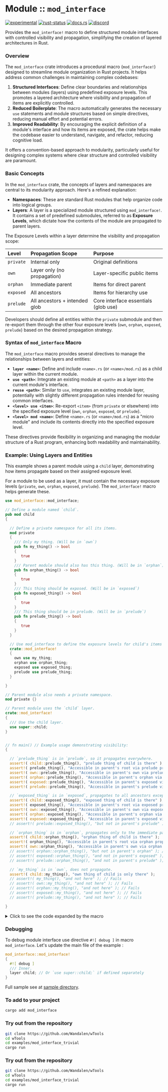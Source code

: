<!-- {{# generate.module_header{} #}} -->

# Module :: `mod_interface`
<!--{ generate.module_header.start() }-->
 [![experimental](https://raster.shields.io/static/v1?label=&message=experimental&color=orange)](https://github.com/emersion/stability-badges#experimental) [![rust-status](https://github.com/Wandalen/wTools/actions/workflows/module_mod_interface_push.yml/badge.svg)](https://github.com/Wandalen/wTools/actions/workflows/module_mod_interface_push.yml) [![docs.rs](https://img.shields.io/docsrs/mod_interface?color=e3e8f0&logo=docs.rs)](https://docs.rs/mod_interface) [![discord](https://img.shields.io/discord/872391416519737405?color=eee&logo=discord&logoColor=eee&label=ask)](https://discord.gg/m3YfbXpUUY)
<!--{ generate.module_header.end }-->

Provides the `mod_interface!` macro to define structured module interfaces with controlled visibility and propagation, simplifying the creation of layered architectures in Rust.

### Overview

The `mod_interface` crate introduces a procedural macro (`mod_interface!`) designed to streamline module organization in Rust projects. It helps address common challenges in maintaining complex codebases:

1.  **Structured Interfaces**: Define clear boundaries and relationships between modules (layers) using predefined exposure levels. This promotes a layered architecture where visibility and propagation of items are explicitly controlled.
2.  **Reduced Boilerplate**: The macro automatically generates the necessary `use` statements and module structures based on simple directives, reducing manual effort and potential errors.
3.  **Improved Readability**: By encouraging the explicit definition of a module's interface and how its items are exposed, the crate helps make the codebase easier to understand, navigate, and refactor, reducing cognitive load.

It offers a convention-based approach to modularity, particularly useful for designing complex systems where clear structure and controlled visibility are paramount.

### Basic Concepts

In the `mod_interface` crate, the concepts of layers and namespaces are central to its modularity approach. Here's a refined explanation:

- **Namespaces**: These are standard Rust modules that help organize code into logical groups.
- **Layers**: A layer is a specialized module structured using `mod_interface!`. It contains a set of predefined submodules, referred to as **Exposure Levels**, which dictate how the contents of the module are propagated to parent layers.

The Exposure Levels within a layer determine the visibility and propagation scope:

| Level     | Propagation Scope             | Purpose                              |
| :-------- | :---------------------------- | :----------------------------------- |
| `private` | Internal only                 | Original definitions                 |
| `own`     | Layer only (no propagation)   | Layer-specific public items          |
| `orphan`  | Immediate parent              | Items for direct parent              |
| `exposed` | All ancestors                 | Items for hierarchy use              |
| `prelude` | All ancestors + intended glob | Core interface essentials (glob use) |

Developers should define all entities within the `private` submodule and then re-export them through the other four exposure levels (`own`, `orphan`, `exposed`, `prelude`) based on the desired propagation strategy.

### Syntax of `mod_interface` Macro

The `mod_interface` macro provides several directives to manage the relationships between layers and entities:

- **`layer <name>`**: Define and include `<name>.rs` (or `<name>/mod.rs`) as a child layer within the current module.
- **`use <path>`**: Integrate an existing module at `<path>` as a layer into the current module's interface.
- **`reuse <path>`**: Similar to `use`, integrates an existing module layer, potentially with slightly different propagation rules intended for reusing common interfaces.
- **`<level> use <item>`**: Re-export `<item>` (from `private` or elsewhere) into the specified exposure level (`own`, `orphan`, `exposed`, or `prelude`).
- **`<level> mod <name>`**: Define `<name>.rs` (or `<name>/mod.rs`) as a "micro module" and include its contents directly into the specified exposure level.

These directives provide flexibility in organizing and managing the modular structure of a Rust program, enhancing both readability and maintainability.

### Example: Using Layers and Entities

This example shows a parent module using a `child` layer, demonstrating how items propagate based on their assigned exposure level.

For a module to be used as a layer, it must contain the necessary exposure levels (`private`, `own`, `orphan`, `exposed`, `prelude`). The `mod_interface!` macro helps generate these.

```rust
use mod_interface::mod_interface;

// Define a module named `child`.
pub mod child
{

  // Define a private namespace for all its items.
  mod private
  {
    /// Only my thing. (Will be in `own`)
    pub fn my_thing() -> bool
    {
       true
    }
    /// Parent module should also has this thing. (Will be in `orphan`)
    pub fn orphan_thing() -> bool
    {
       true
    }
    /// This thing should be exposed. (Will be in `exposed`)
    pub fn exposed_thing() -> bool
    {
       true
    }
    /// This thing should be in prelude. (Will be in `prelude`)
    pub fn prelude_thing() -> bool
    {
       true
    }
  }

  // Use mod_interface to define the exposure levels for child's items
  crate::mod_interface!
  {
    own use my_thing;
    orphan use orphan_thing;
    exposed use exposed_thing;
    prelude use prelude_thing;
  }

}

// Parent module also needs a private namespace.
mod private {}

// Parent module uses the `child` layer.
crate::mod_interface!
{
  /// Use the child layer.
  use super::child;
}


// fn main() // Example usage demonstrating visibility:
{

  // `prelude_thing` is in `prelude`, so it propagates everywhere.
  assert!( child::prelude_thing(), "prelude thing of child is there" );
  assert!( prelude_thing(), "Accessible in parent's root via prelude propagation" );
  assert!( own::prelude_thing(), "Accessible in parent's own via prelude propagation" );
  assert!( orphan::prelude_thing(), "Accessible in parent's orphan via prelude propagation" );
  assert!( exposed::prelude_thing(), "Accessible in parent's exposed via prelude propagation" );
  assert!( prelude::prelude_thing(), "Accessible in parent's prelude via prelude propagation" );

  // `exposed_thing` is in `exposed`, propagates to all ancestors except their prelude.
  assert!( child::exposed_thing(), "exposed thing of child is there" );
  assert!( exposed_thing(), "Accessible in parent's root via exposed propagation" );
  assert!( own::exposed_thing(), "Accessible in parent's own via exposed propagation" );
  assert!( orphan::exposed_thing(), "Accessible in parent's orphan via exposed propagation" );
  assert!( exposed::exposed_thing(), "Accessible in parent's exposed via exposed propagation" );
  // assert!( prelude::exposed_thing(), "but not in parent's prelude" ); // Fails

  // `orphan_thing` is in `orphan`, propagates only to the immediate parent's root and `own`.
  assert!( child::orphan_thing(), "orphan thing of child is there" );
  assert!( orphan_thing(), "Accessible in parent's root via orphan propagation" );
  assert!( own::orphan_thing(), "Accessible in parent's own via orphan propagation" );
  // assert!( orphan::orphan_thing(), "but not in parent's orphan" ); // Fails
  // assert!( exposed::orphan_thing(), "and not in parent's exposed" ); // Fails
  // assert!( prelude::orphan_thing(), "and not in parent's prelude" ); // Fails

  // `my_thing` is in `own`, does not propagate.
  assert!( child::my_thing(), "own thing of child is only there" );
  // assert!( my_thing(), "and not here" ); // Fails
  // assert!( own::my_thing(), "and not here" ); // Fails
  // assert!( orphan::my_thing(), "and not here" ); // Fails
  // assert!( exposed::my_thing(), "and not here" ); // Fails
  // assert!( prelude::my_thing(), "and not here" ); // Fails

}

```

<details>
<summary>Click to see the code expanded by the macro</summary>

```rust
use mod_interface::mod_interface;

// Define a module named `child`
pub mod child
{
  // Define a private namespace for all its items.
  mod private
  {
    /// Only my thing. (Will be in `own`)
    pub fn my_thing() -> bool
    {
       true
    }
    /// Parent module should also has this thing. (Will be in `orphan`)
    pub fn orphan_thing() -> bool
    {
       true
    }
    /// This thing should be exposed. (Will be in `exposed`)
    pub fn exposed_thing() -> bool
    {
       true
    }
    /// This thing should be in prelude. (Will be in `prelude`)
    pub fn prelude_thing() -> bool
    {
       true
    }
  }

  // Use mod_interface to define the exposure levels for child's items
  /* crate::mod_interface! { own use my_thing; orphan use orphan_thing; exposed use exposed_thing; prelude use prelude_thing; } */
  // Expanded code generated by the macro:
  pub use own::*;
  /// Own namespace of the module.
  pub mod own
  {
      use super::*;
      pub use orphan::*;
      pub use private::my_thing;
  }
  /// Orphan namespace of the module.
  pub mod orphan
  {
      use super::*;
      pub use exposed::*;
      pub use private::orphan_thing;
  }
  /// Exposed namespace of the module.
  pub mod exposed
  {
      use super::*;
      pub use prelude::*;
      pub use private::exposed_thing;
  }
  /// Prelude to use essentials: `use my_module::prelude::*`.
  pub mod prelude
  {
      use super::*;
      pub use private::prelude_thing;
  }

}

// Parent module also needs a private namespace.
mod private {}

// Parent module uses the `child` layer.
/* crate::mod_interface! { use super::child; } */
// Expanded code generated by the macro:
pub use own::*;
/// Own namespace of the module.
#[ allow( unused_imports ) ]
pub mod own
{
    use super::*;
    pub use orphan::*;
    #[ doc( inline ) ]
    #[ allow( unused_imports ) ]
    #[ doc = " Use the child layer."]
    pub use super::child::orphan::*; // Items from child's orphan are pulled into parent's own
    #[ doc( inline ) ]
    #[ allow( unused_imports ) ]
    #[ doc = " Use the child layer."]
    pub use super::child; // The child module itself is available in parent's own
}
/// Orphan namespace of the module.
#[ allow( unused_imports ) ]
pub mod orphan
{
    use super::*;
    pub use exposed::*;
    // Child's orphan items do not propagate to parent's orphan
}
/// Exposed namespace of the module.
#[ allow( unused_imports ) ]
pub mod exposed
{
    use super::*;
    pub use prelude::*;
    #[ doc( inline ) ]
    #[ allow( unused_imports ) ]
    #[ doc = " Use the child layer."]
    pub use super::child::exposed::*; // Items from child's exposed are pulled into parent's exposed
}
/// Prelude to use essentials: `use my_module::prelude::*`.
#[ allow( unused_imports ) ]
pub mod prelude
{
    use super::*;
    #[ doc( inline ) ]
    #[ allow( unused_imports ) ]
    #[ doc = " Use the child layer."]
    pub use super::child::prelude::*; // Items from child's prelude are pulled into parent's prelude
}


// fn main() // Example usage demonstrating visibility:
{

  // `prelude_thing` is in `prelude`, so it propagates everywhere.
  assert!( child::prelude_thing(), "prelude thing of child is there" );
  assert!( prelude_thing(), "Accessible in parent's root via prelude propagation" );
  assert!( own::prelude_thing(), "Accessible in parent's own via prelude propagation" );
  assert!( orphan::prelude_thing(), "Accessible in parent's orphan via prelude propagation" );
  assert!( exposed::prelude_thing(), "Accessible in parent's exposed via prelude propagation" );
  assert!( prelude::prelude_thing(), "Accessible in parent's prelude via prelude propagation" );

  // `exposed_thing` is in `exposed`, propagates to all ancestors except their prelude.
  assert!( child::exposed_thing(), "exposed thing of child is there" );
  assert!( exposed_thing(), "Accessible in parent's root via exposed propagation" );
  assert!( own::exposed_thing(), "Accessible in parent's own via exposed propagation" );
  assert!( orphan::exposed_thing(), "Accessible in parent's orphan via exposed propagation" );
  assert!( exposed::exposed_thing(), "Accessible in parent's exposed via exposed propagation" );
  // assert!( prelude::exposed_thing(), "but not in parent's prelude" ); // Fails

  // `orphan_thing` is in `orphan`, propagates only to the immediate parent's root and `own`.
  assert!( child::orphan_thing(), "orphan thing of child is there" );
  assert!( orphan_thing(), "Accessible in parent's root via orphan propagation" );
  assert!( own::orphan_thing(), "Accessible in parent's own via orphan propagation" );
  // assert!( orphan::orphan_thing(), "but not in parent's orphan" ); // Fails
  // assert!( exposed::orphan_thing(), "and not in parent's exposed" ); // Fails
  // assert!( prelude::orphan_thing(), "and not in parent's prelude" ); // Fails

  // `my_thing` is in `own`, does not propagate.
  assert!( child::my_thing(), "own thing of child is only there" );
  // assert!( my_thing(), "and not here" ); // Fails
  // assert!( own::my_thing(), "and not here" ); // Fails
  // assert!( orphan::my_thing(), "and not here" ); // Fails
  // assert!( exposed::my_thing(), "and not here" ); // Fails
  // assert!( prelude::my_thing(), "and not here" ); // Fails

}

```

</details>

### Debugging

To debug module interface use directive `#![ debug ]` in macro `mod_interface`. Let's update the main file of the example :

```rust ignore
mod_interface::mod_interface!
{
  #![ debug ]
  /// Inner.
  layer child; // Or `use super::child;` if defined separately
}
```

Full sample see at [sample directory](https://github.com/Wandalen/wTools/tree/master/examples/mod_interface_trivial).

### To add to your project

```sh
cargo add mod_interface
```

### Try out from the repository

```sh
git clone https://github.com/Wandalen/wTools
cd wTools
cd examples/mod_interface_trivial
cargo run
```
### Try out from the repository

```sh
git clone https://github.com/Wandalen/wTools
cd wTools
cd examples/mod_interface_trivial
cargo run
```